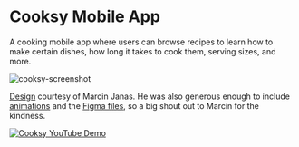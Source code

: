 # Cooksy Mobile App

A cooking mobile app where users can browse recipes to learn how to make
certain dishes, how long it takes to cook them, serving sizes, and more.

![cooksy-screenshot](https://github.com/user-attachments/assets/544d8f46-da8b-4cae-8d18-05a08f5fa7fc)

[Design](https://dribbble.com/shots/15008037--FREEBIE-Mobile-Cooking-App) courtesy of Marcin Janas. He was also generous enough to include [animations](https://www.figma.com/proto/c3FQTFUzoulnyV9YLeRrRE/%5BFREEBIE%5D-Mobile-Cooking-App-(Copy)?node-id=4%3A156&scaling=scale-down&page-id=0%3A1&starting-point-node-id=17%3A412&show-proto-sidebar=1) and the [Figma files](https://www.figma.com/file/c3FQTFUzoulnyV9YLeRrRE/%5BFREEBIE%5D-Mobile-Cooking-App-(Copy)?node-id=32%3A192&t=IqzjWb7Fseqqf8iU-0), so a big shout out to Marcin for the kindness.

[![Cooksy YouTube Demo](https://img.youtube.com/vi/fOkJyRp6bTA/0.jpg)](https://www.youtube.com/watch?v=fOkJyRp6bTA)
